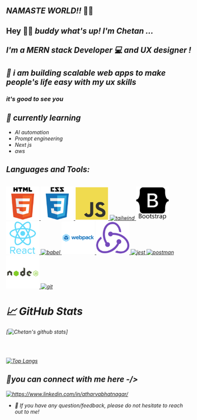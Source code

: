 <h2> <i><em>NAMASTE WORLD!!</em></i> 🚀🚀 </h2>
<h2>Hey 👋🏻 <i> buddy what's up! I'm Chetan ...<i/> <br><br>
 I'm a MERN stack Developer 💻 and UX designer !</h2>
 <h2>🔭 i am building scalable web apps to make people's life easy with my ux skills</h2>
 
   <h3>it's good to see you </h3>

 <h2>🌱 currently learning</h2>
<ul>
    <li>AI automation</li>
    <li>Prompt engineering</li>
    <li>Next js</li>
    <li>aws</li>
    
   
</ul>

<h2 align="left"><i><b>Languages and Tools:</b></i></h2><br>
        <a href="https://www.w3.org/html/" target="_blank" rel="noreferrer"> <img
            src="https://raw.githubusercontent.com/devicons/devicon/master/icons/html5/html5-original-wordmark.svg"
            alt="html5" width="90" height="90" /> </a> 
   <a href="https://www.w3schools.com/cpp/" target="_blank"
        rel="noreferrer"> 
              <img src="https://raw.githubusercontent.com/devicons/devicon/master/icons/css3/css3-original-wordmark.svg"
            alt="css3" width="90" height="90" /> </a> 
             <a href="https://developer.mozilla.org/en-US/docs/Web/JavaScript"
        target="_blank" rel="noreferrer"> <img
            src="https://raw.githubusercontent.com/devicons/devicon/master/icons/javascript/javascript-original.svg"
            alt="javascript" width="90" height="90" /> </a> 
            <a href="https://tailwindcss.com/" target="_blank" rel="noreferrer"> <img
            src="https://www.vectorlogo.zone/logos/tailwindcss/tailwindcss-icon.svg" alt="tailwind" width="90"
            height="90" /> </a>
 <a href="https://getbootstrap.com" target="_blank" rel="noreferrer"> <img
            src="https://raw.githubusercontent.com/devicons/devicon/master/icons/bootstrap/bootstrap-plain-wordmark.svg"
            alt="bootstrap" width="90" height="90" /> </a> 
            <a href="https://reactjs.org/" target="_blank" rel="noreferrer"> <img
            src="https://raw.githubusercontent.com/devicons/devicon/master/icons/react/react-original-wordmark.svg"
            alt="react" width="90" height="90" /> </a> 
            <a href="https://babeljs.io/" target="_blank" rel="noreferrer"> <img
            src="https://www.vectorlogo.zone/logos/babeljs/babeljs-icon.svg" alt="babel" width="90" height="90" /> </a>
             <a href="https://webpack.js.org" target="_blank" rel="noreferrer"> <img
            src="https://raw.githubusercontent.com/devicons/devicon/d00d0969292a6569d45b06d3f350f463a0107b0d/icons/webpack/webpack-original-wordmark.svg"
            alt="webpack" width="90" height="90" /> 
        </a>
            <a href="https://redux.js.org" target="_blank" rel="noreferrer"> <img
            src="https://raw.githubusercontent.com/devicons/devicon/master/icons/redux/redux-original.svg" alt="redux"
            width="90" height="90" /> </a> 
             <a href="https://jestjs.io" target="_blank"
        rel="noreferrer"> <img src="https://www.vectorlogo.zone/logos/jestjsio/jestjsio-icon.svg" alt="jest" width="90"
            height="90" /> </a> 
             <a href="https://postman.com" target="_blank" rel="noreferrer">
        <img src="https://www.vectorlogo.zone/logos/getpostman/getpostman-icon.svg" alt="postman" width="90"
            height="90" /> </a> 
            <a href="https://nodejs.org" target="_blank" rel="noreferrer"> <img
            src="https://raw.githubusercontent.com/devicons/devicon/master/icons/nodejs/nodejs-original-wordmark.svg"
            alt="nodejs" width="90" height="90" /> </a>
            <a href="https://git-scm.com/" target="_blank" rel="noreferrer">
        <img src="https://www.vectorlogo.zone/logos/git-scm/git-scm-icon.svg" alt="git" width="90" height="90" /> </a>
  
  </p>
</div>
<h1>📈 GitHub Stats </h1>

[![Chetan's github stats](https://github-readme-stats.vercel.app/api?username=chetankush&count_private=true&show_icons=true&theme=radical&hide_rank=false)]

<br><br>

[![Top Langs](https://github-readme-stats.vercel.app/api/top-langs/?username=chetankush&theme=radical)](https://github.com/chetankush/github-readme-stats)

<h2 align="left">🤝you can connect with me here -/> </h2>
<p align="left">
<a href="https://www.linkedin.com/in/chetan-kushwah-5592371b9/" target="blank"><img align="center" src="https://raw.githubusercontent.com/rahuldkjain/github-profile-readme-generator/master/src/images/icons/Social/linked-in-alt.svg" alt="https://www.linkedin.com/in/atharvabhatnagar/" height="30" width="40" /></a> 
 
</p>
<ul><li>💬 If you have any question/feedback, please do not hesitate to reach out to me!</li></ul>
